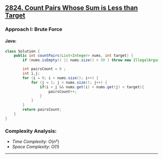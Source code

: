 ## [2824. Count Pairs Whose Sum is Less than Target](https://leetcode.com/problems/count-pairs-whose-sum-is-less-than-target/)

### Approach I: Brute Force

#### Java:
```java
class Solution {
    public int countPairs(List<Integer> nums, int target) {
        if (nums.isEmpty() || nums.size() > 50 ) throw new IllegalArgumentException("invalid input");

        int pairsCount = 0 ;
        int i,j;
        for (i = 0; i < nums.size(); i++) {
            for (j = 1; j < nums.size(); j++) {
                if(i < j && nums.get(i) + nums.get(j) < target){
                    pairsCount++;
                }
            }
        }
        return pairsCount;
    }
}
```

[//]: # (#### Go:)

[//]: # (```go)

[//]: # (func solution&#40;&#41; {)

[//]: # ()
[//]: # (})

[//]: # (```)

### Complexity Analysis:

- *Time Complexity:* $O(n²)$
- *Space Complexity:* $O(1)$


---



